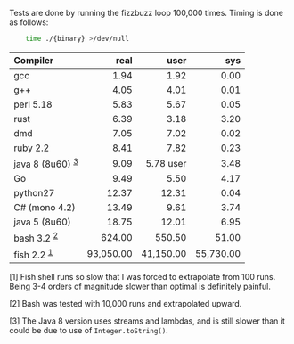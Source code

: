 <!-- Copyright 2015 Nathan Green -->

Tests are done by running the fizzbuzz loop 100,000 times.
Timing is done as follows:
```sh
    time ./{binary} >/dev/null
```

Compiler  | real  | user  | sys
:-------- | ----: | ----: | ----:
gcc       |  1.94 |  1.92 |  0.00
g++       |  4.05 |  4.01 |  0.01
perl 5.18 |  5.83 |  5.67 |  0.05
rust      |  6.39 |  3.18 |  3.20
dmd       |  7.05 |  7.02 |  0.02
ruby 2.2  |  8.41 |  7.82 |  0.23
java 8 (8u60) <sup>[3](#note3)</sup> | 9.09 | 5.78 user | 3.48
Go        |  9.49 |  5.50 |  4.17
python27  | 12.37 | 12.31 |  0.04
C# (mono 4.2) | 13.49 | 9.61 | 3.74
java 5 (8u60) | 18.75 | 12.01 |  6.95
bash 3.2 <sup>[2](#note2)</sup> | 624.00 | 550.50 | 51.00
fish 2.2 <sup>[1](#note1)</sup> | 93,050.00 | 41,150.00 | 55,730.00


<a name="note1"/>[1] Fish shell runs so slow that I was forced to extrapolate from 100 runs. Being 3-4 orders of magnitude slower than optimal is definitely painful.

<a name="note2"/>[2] Bash was tested with 10,000 runs and extrapolated upward.

<a name="note3"/>[3] The Java 8 version uses streams and lambdas, and is still slower than it could be due to use of `Integer.toString()`.

